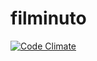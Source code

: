 filminuto
=========
[![Code Climate](https://codeclimate.com/github/esbanarango/filminuto.png)](https://codeclimate.com/github/esbanarango/filminuto)
